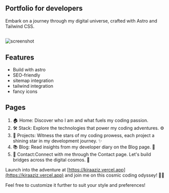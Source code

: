 ## Portfolio for developers

Embark on a journey through my digital universe, crafted with Astro and Tailwind CSS.

##

![screenshot](https://github.com/kiraaziz/aziz/blob/main/Capture%20d'%C3%A9cran%202024-01-18%20110029.png)

## Features

- Build with astro
- SEO-friendly
- sitemap integration
- tailwind integration
- fancy icons

## Pages

1. 🏠 Home: Discover who I am and what fuels my coding passion.
2. 🛠️ Stack: Explore the technologies that power my coding adventures. ⚙️
3. 🚀 Projects: Witness the stars of my coding prowess, each project a shining star in my development journey. ✨
4. 📚 Blog: Read insights from my developer diary on the Blog page. 📖
5. 📡 Contact:Connect with me through the Contact page. Let's build bridges across the digital cosmos. 🚀

Launch into the adventure at [https://kiraaziz.vercel.app](https://kiraaziz.vercel.app) and join me on this cosmic coding odyssey! 🌌✨

Feel free to customize it further to suit your style and preferences!
